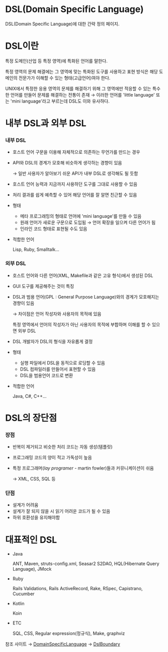 # DSL(Domain Specific Language)

DSL(Domain Specific Language)에 대한 간략 정의 페이지.

# DSL이란

특정 도메인(산업 등 특정 영역)에 특화된 언어를 말한다.

특정 영역의 문제 해결에는 그 영역에 맞는 특화된 도구를 사용하고 표현 방식은 해당 도메인의 전문가가 이해할 수 있는 형태(고급언어)여야 한다.

UNIX에서 특정한 응용 영역의 문제를 해결하기 위해 그 영역에만 적응할 수 있는 특수한 언어를 만들어 문제를 해결하는 전통이 존재 → 이러한 언어를 'little language' 또는 'mini language'라고 부르는데 DSL도 이와 유사하다.

# 내부 DSL과 외부 DSL

### 내부 DSL

- 호스트 언어 구문을 이용해 자체적으로 의존하는 무언가를 만드는 경우
- API와 DSL의 경계가 모호해 비슷하게 생각하는 경향이 있음

    → 일반 사용자가 알아보기 쉬운 API가 내부 DSL로 생각해도 될 듯함

- 호스트 언어 능력과 지금까지 사용하던 도구를 그대로 사용할 수 있음
- 처리 결과를 쉽게 예측할 수 있어 해당 언어를 잘 알면 친근할 수 있음
- 형태
    - 메타 프로그래밍의 형태로 언어에 'mini language'를 만들 수 있음
    - 원래 언어가 새로운 구문으로 도입됨 → 언어 확장을 일으켜 다른 언어가 됨
    - 인라인 코드 형태로 표현될 수도 있음
- 적합한 언어

    Lisp, Ruby, Smalltalk...

### 외부 DSL

- 호스트 언어와 다른 언어(XML, Makefile과 같은 고유 형식)에서 생성된 DSL
- GUI 도구를 제공해주는 것이 특징
- DSL과 범용 언어(GPL : General Purpose Language)와의 경계가 모호해지는 경향이 있음

    → 차이점은 언어 작성자와 사용자의 목적에 있음 

    특정 영역에서 언어의 작성자가 아닌 사용자의 목적에 부합하며 이해를 할 수 있으면 외부 DSL

- DSL 개발자가 DSL의 형식을 자유롭게 결정
- 형태
    - 실행 파일에서 DSL을 동적으로 로딩할 수 있음
    - DSL 컴파일러를 만들어서 표현할 수 있음
    - DSL을 범용언어 코드로 변환
- 적합한 언어

    Java, C#, C++...

# DSL의 장단점

### 장점

- 반복이 제거되고 비슷한 처리 코드는 자동 생성(템플릿)
- 프로그래밍 코드의 양이 적고 가독성이 높음
- 특정 프로그래머(*lay programer* - martin fowler)들과 커뮤니케이션이 쉬움

    → XML, CSS, SQL 등

### 단점

- 설계가 어려움
- 설계가 잘 되지 않을 시 읽기 어려운 코드가 될 수 있음
- 하위 호환성을 유지해야함

# 대표적인 DSL

- Java

    ANT, Maven, struts-config.xml, Seasar2 S2DAO, HQL(Hibernate Query Language), JMock

- Ruby

    Rails Validations, Rails ActiveRecord, Rake, RSpec, Capistrano, Cucumber

- Kotlin

    Koin

- ETC

    SQL, CSS, Regular expression(정규식), Make, graphviz

참조 사이트
→ [DomainSpecificLanguage](https://martinfowler.com/bliki/DomainSpecificLanguage.html)
→ [DslBoundary](https://www.martinfowler.com/bliki/DslBoundary.html)